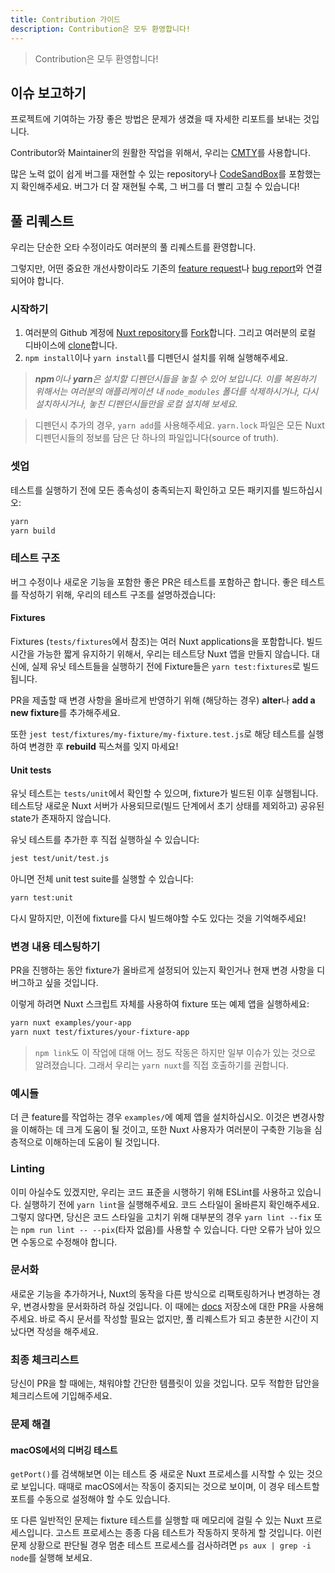 ```yaml
---
title: Contribution 가이드
description: Contribution은 모두 환영합니다!
---
```


> Contribution은 모두 환영합니다!

## 이슈 보고하기

프로젝트에 기여하는 가장 좋은 방법은 문제가 생겼을 때 자세한 리포트를 보내는 것입니다.

Contributor와 Maintainer의 원활한 작업을 위해서, 우리는 [CMTY](https://cmty.nuxtjs.org/)를 사용합니다.

많은 노력 없이 쉽게 버그를 재현할 수 있는 repository나 [CodeSandBox](https://template.nuxtjs.org/)를 포함했는지 확인해주세요. 버그가 더 잘 재현될 수록, 그 버그를 더 빨리 고칠 수 있습니다!

## 풀 리퀘스트

우리는 단순한 오타 수정이라도 여러분의 풀 리퀘스트를 환영합니다. 

그렇지만, 어떤 중요한 개선사항이라도 기존의 [feature request](https://feature.nuxtjs.org/)나 [bug report](https://bug.nuxtjs.org/)와 연결되어야 합니다.

### 시작하기

1. 여러분의 Github 계정에 [Nuxt repository](https://github.com/nuxt/nuxt.js)를 [Fork](https://help.github.com/articles/fork-a-repo/)합니다. 그리고 여러분의 로컬 디바이스에 [clone](https://help.github.com/articles/cloning-a-repository/)합니다.
2. `npm install`이나 `yarn install`를 디펜던시 설치를 위해 실행해주세요.

> _**npm**이나 **yarn**은 설치할 디펜던시들을 놓칠 수 있어 보입니다. 이를 복원하기 위해서는 여러분의 애플리케이션 내 `node_modules` 폴더를 삭제하시거나, 다시 설치하시거나, 놓친 디펜던시들만을 로컬 설치해 보세요._

> 디펜던시 추가의 경우, `yarn add`를 사용해주세요. `yarn.lock` 파일은 모든 Nuxt 디펜던시들의 정보를 담은 단 하나의 파일입니다(source of truth).

### 셋업
테스트를 실행하기 전에 모든 종속성이 충족되는지 확인하고 모든 패키지를 빌드하십시오:
 ```sh
yarn
yarn build
```

### 테스트 구조

버그 수정이나 새로운 기능을 포함한 좋은 PR은 테스트를 포함하곤 합니다.
좋은 테스트를 작성하기 위해, 우리의 테스트 구조를 설명하겠습니다:

#### Fixtures

Fixtures (`tests/fixtures`에서 참조)는 여러 Nuxt applications을 포함합니다. 빌드 시간을 가능한 짧게 유지하기 위해서,
우리는 테스트당 Nuxt 앱을 만들지 않습니다. 대신에, 실제 유닛 테스트들을 실행하기 전에 Fixture들은 `yarn test:fixtures`로 빌드됩니다.

PR을 제출할 때 변경 사항을 올바르게 반영하기 위해 (해당하는 경우) **alter**나 **add a new fixture**를 추가해주세요.

또한 `jest test/fixtures/my-fixture/my-fixture.test.js`로 해당 테스트를 실행하여 변경한 후 **rebuild** 픽스쳐를 잊지 마세요!

#### Unit tests

유닛 테스트는 `tests/unit`에서 확인할 수 있으며, fixture가 빌드된 이후 실행됩니다. 테스트당 새로운 Nuxt 서버가 사용되므로(빌드 단계에서 초기 상태를 제외하고) 공유된 state가 존재하지 않습니다.

유닛 테스트를 추가한 후 직접 실행하실 수 있습니다:

```sh
jest test/unit/test.js
```
아니면 전체 unit test suite를 실행할 수 있습니다:

```sh
yarn test:unit
```
다시 말하지만, 이전에 fixture를 다시 빌드해야할 수도 있다는 것을 기억해주세요!

### 변경 내용 테스팅하기

PR을 진행하는 동안 fixture가 올바르게 설정되어 있는지 확인거나 현재 변경 사항을 디버그하고 싶을 것입니다.

이렇게 하려면 Nuxt 스크립트 자체를 사용하여 fixture 또는 예제 앱을 실행하세요:

```sh
yarn nuxt examples/your-app
yarn nuxt test/fixtures/your-fixture-app
```

> `npm link`도 이 작업에 대해 어느 정도 작동은 하지만 일부 이슈가 있는 것으로 알려졌습니다. 그래서 우리는 `yarn nuxt`를 직접 호출하기를 권합니다.

### 예시들

더 큰 feature를 작업하는 경우 `examples/`에 예제 앱을 설치하십시오.
이것은 변경사항을 이해하는 데 크게 도움이 될 것이고, 또한 Nuxt 사용자가 여러분이 구축한 기능을 심층적으로 이해하는데 도움이 될 것입니다.

### Linting

이미 아실수도 있겠지만, 우리는 코드 표준을 시행하기 위해 ESLint를 사용하고 있습니다. 실행하기 전에 `yarn lint`을 실행해주세요.
코드 스타일이 올바른지 확인해주세요. 그렇지 않다면, 당신은 코드 스타일을 고치기 위해 대부분의 경우 `yarn lint --fix` 또는 `npm run lint -- --pix`(타자 없음)를 사용할 수 있습니다. 다만 오류가 남아 있으면 수동으로 수정해야 합니다.

### 문서화

새로운 기능을 추가하거나, Nuxt의 동작을 다른 방식으로 리팩토링하거나 변경하는 경우, 변경사항을 문서화하려 하실 것입니다. 이 때에는 [docs](https://github.com/nuxt/docs/pulls) 저장소에 대한 PR을 사용해주세요. 바로 즉시 문서를 작성할 필요는 없지만, 풀 리퀘스트가 되고 충분한 시간이 지났다면 작성을 해주세요.

### 최종 체크리스트

당신이 PR을 할 때에는, 채워야할 간단한 템플릿이 있을 것입니다. 모두 적합한 답안을 체크리스트에 기입해주세요.

### 문제 해결

#### macOS에서의 디버깅 테스트

`getPort()`를 검색해보면 이는 테스트 중 새로운 Nuxt 프로세스를 시작할 수 있는 것으로 보입니다. 때때로 macOS에서는 작동이 중지되는 것으로 보이며, 이 경우 테스트할 포트를 수동으로 설정해야 할 수도 있습니다. 

또 다른 일반적인 문제는 fixture 테스트를 실행할 때 메모리에 걸릴 수 있는 Nuxt 프로세스입니다. 고스트 프로세스는 종종 다음 테스트가 작동하지 못하게 할 것입니다. 이런 문제 상황으로 판단될 경우 멈춘 테스트 프로세스를 검사하려면 `ps aux | grep -i node`를 실행해 보세요.
